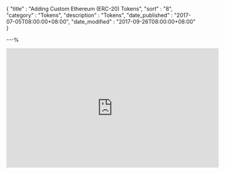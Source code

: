 {
"title"       : "Adding Custom Ethereum (ERC-20) Tokens",
"sort"        : "8",
"category"    : "Tokens",
"description" : "Tokens",
"date_published" : "2017-07-05T08:00:00+08:00",
"date_modified"  : "2017-09-26T08:00:00+08:00"
}

---%


<div class="video__wrapper">
<iframe width="560" height="315" src="https://www.youtube.com/embed/2zHcAdvnk98" frameborder="0" allowfullscreen></iframe>
</div>
